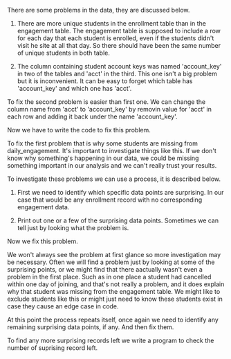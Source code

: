 There are some problems in the data, they are discussed below.

1. There are more unique students in the enrollment table than in the engagement table. The engagement table is supposed  to include a row for each day that each student is enrolled, even if the students didn't visit he site at all that day.
So there should have been the same number of unique students in both table.

2. The column containing student account keys was named 'account_key' in two of the tables and 'acct' in the third. This one isn't a big problem but it is inconvenient. It can be easy to forget which table has 'account_key' and which one has 'acct'.

To fix the second problem is easier than first one. We can change the column name from 'acct' to 'account_key' by removin value for 'acct' in each row and adding it back under the name 'account_key'. 

Now we have to write the code to fix this problem.

To fix the first problem that is why some students are missing from daily_engagement.
It's important to investigate things like this. If we don't know why something's happening in our data, we could be missing something important in our analysis and we can't really trust your results. 

To investigate these problems we can use a process, it is described below.
1. First we need to identify which specific data points are surprising. 
In our case that would be any enrollment record with no corresponding engagement data. 

2. Print out one or a few of the surprising data points. Sometimes we can tell just by looking what the problem is. 

Now we fix this problem.

We won't always see the problem at first glance so more investigation may be necessary. Often we will find a problem just by looking at some of the surprising points, or we might find that there aactually wasn't even a problem in the first place.
Such as in one place a student had cancelled within one day of joining, and that's not really a problem, and it does explain why that student was missing from the engagement table. 
We might like to exclude students like this or might just need to know these students exist in case they cause an edge case in code. 

At this point the process repeats itself, once again we need to identify any remaining surprising data points, if any. And then fix them.

To find any more surprising records left we write a program to check the number of suprising record left.